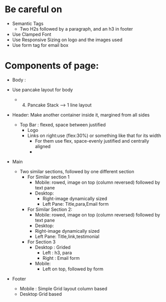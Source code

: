 # Be careful on

- Semantic Tags
  - Two H2s followed by a paragraph, and an h3 in footer
- Use Clamped Font
- Use Responsive Sizing on logo and the images used
- Use form tag for email box




# Components of page:

- Body :
- Use pancake layout for body
  - 04. Pancake Stack --> 1 line layout


- Header: Make another container inside it, margined from all sides
  - Top Bar : flexed, space between justified
    - Logo
    - Links on right:use (flex:30%) or something like that for its width
      - For them use flex, space-evenly justified and centrally aligned
      - 
- Main
  - Two similar sections, followed by one different section
    - For Similar section 1 
      - Mobile: rowed, image on top (column reversed) followed by text pane
      - Desktop:
        - Right-image dynamically sized
        - Left Pane: Title,para,Email form
    - For Similar Section 2:
       -  Mobile: rowed, image on top (column reversed) followed by text pane
       -  Desktop:
        - Right-image dynamically sized
        - Left Pane: Title,link,testimonial
    - For Section 3
      - Desktop : Grided
        - Left : h3, para
        - Right : Email form
      - Mobile:
        - Left on top, followed by form 
- Footer
  - Mobile : Simple Grid layout column based
  - Desktop Grid based